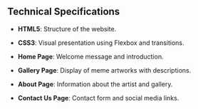 ## Technical Specifications

- **HTML5**: Structure of the website.
- **CSS3**: Visual presentation using Flexbox and transitions.

- **Home Page**: Welcome message and introduction.
- **Gallery Page**: Display of meme artworks with descriptions.
- **About Page**: Information about the artist and gallery.
- **Contact Us Page**: Contact form and social media links.
